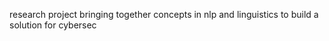 research project bringing together concepts in nlp and linguistics to build a solution for cybersec 
